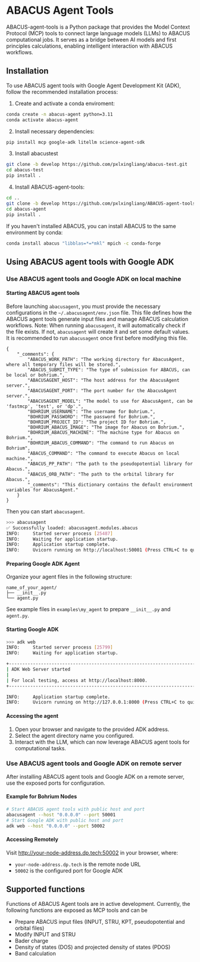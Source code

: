 # ABACUS Agent Tools

ABACUS-agent-tools is a Python package that provides the Model Context Protocol (MCP) tools to connect large language models (LLMs) to ABACUS computational jobs. It serves as a bridge between AI models and first principles calculations, enabling intelligent interaction with ABACUS workflows.

## Installation
To use ABACUS agent tools with Google Agent Development Kit (ADK), follow the recommended installation process:

1. Create and activate a conda enviroment:
```bash
conda create -n abacus-agent python=3.11
conda activate abacus-agent
```
2. Install necessary dependencies:
```bash
pip install mcp google-adk litellm science-agent-sdk
```
3. Install abacustest
```bash
git clone -b develop https://github.com/pxlxingliang/abacus-test.git
cd abacus-test
pip install .
```
4. Install ABACUS-agent-tools:
```bash
cd ..
git clone -b develop https://github.com/pxlxingliang/ABACUS-agent-tools.git
cd abacus-agent
pip install .
```
If you haven't installed ABACUS, you can install ABACUS to the same environment by conda:
```bash
conda install abacus "libblas=*=*mkl" mpich -c conda-forge
```

## Using ABACUS agent tools with Google ADK

### Use ABACUS agent tools and Google ADK on local machine

#### Starting ABACUS agent tools
Before launching `abacusagent`, you must provide the necessary configurations in the `~/.abacusagent/env.json` file. This file defines how the ABACUS agent tools generate input files and manage ABACUS calculation workflows.
Note: When running `abacusagent`, it will automatically check if the file exists. If not, `abacusagent` will create it and set some default values. It is recommended to run `abacusagent` once first before modifying this file.
```
{
    "_comments": {
        "ABACUS_WORK_PATH": "The working directory for AbacusAgent, where all temporary files will be stored.",
        "ABACUS_SUBMIT_TYPE": "The type of submission for ABACUS, can be local or bohrium.",
        "ABACUSAGENT_HOST": "The host address for the AbacusAgent server.",
        "ABACUSAGENT_PORT": "The port number for the AbacusAgent server.",
        "ABACUSAGENT_MODEL": "The model to use for AbacusAgent, can be 'fastmcp', 'test', or 'dp'.",
        "BOHRIUM_USERNAME": "The username for Bohrium.",
        "BOHRIUM_PASSWORD": "The password for Bohrium.",
        "BOHRIUM_PROJECT_ID": "The project ID for Bohrium.",
        "BOHRIUM_ABACUS_IMAGE": "The image for Abacus on Bohrium.",
        "BOHRIUM_ABACUS_MACHINE": "The machine type for Abacus on Bohrium.",
        "BOHRIUM_ABACUS_COMMAND": "The command to run Abacus on Bohrium",
        "ABACUS_COMMAND": "The command to execute Abacus on local machine.",
        "ABACUS_PP_PATH": "The path to the pseudopotential library for Abacus.",
        "ABACUS_ORB_PATH": "The path to the orbital library for Abacus.",
        "_comments": "This dictionary contains the default environment variables for AbacusAgent."
    }
}
```
Then you can start `abacusagent`.
```bash
>>> abacusagent
✅ Successfully loaded: abacusagent.modules.abacus
INFO:     Started server process [25487]
INFO:     Waiting for application startup.
INFO:     Application startup complete.
INFO:     Uvicorn running on http://localhost:50001 (Press CTRL+C to quit)
```
#### Preparing Google ADK Agent
Organize your agent files in the following structure:
```
name_of_your_agent/
├── __init__.py
└── agent.py
```
See example files in `examples\my_agent` to prepare `__init__.py` and `agent.py`.
#### Starting Google ADK
```bash
>>> adk web
INFO:     Started server process [25799]
INFO:     Waiting for application startup.

+-----------------------------------------------------------------------------+
| ADK Web Server started                                                      |
|                                                                             |
| For local testing, access at http://localhost:8000.                         |
+-----------------------------------------------------------------------------+

INFO:     Application startup complete.
INFO:     Uvicorn running on http://127.0.0.1:8000 (Press CTRL+C to quit)
```
#### Accessing the agent
1. Open your browser and navigate to the provided ADK address.
2. Select the agent directory name you configured.
3. Interact with the LLM, which can now leverage ABACUS agent tools for computational tasks.

### Use ABACUS agent tools and Google ADK on remote server

After installing ABACUS agent tools and Google ADK on a remote server, use the exposed ports for configuration.

#### Example for Bohrium Nodes
```bash
# Start ABACUS agent tools with public host and port
abacusagent --host "0.0.0.0" --port 50001
# Start Google ADK with public host and port
adk web --host "0.0.0.0" --port 50002
```
#### Accessing Remotely
Visit http://your-node-address.dp.tech:50002 in your browser, where:

- `your-node-address.dp.tech` is the remote node URL
- `50002` is the configured port for Google ADK

## Supported functions
Functions of ABACUS Agent tools are in active development. Currently, the following functions are exposed as 
MCP tools and can be 
- Prepare ABACUS input files (INPUT, STRU, KPT, pseudopotential and orbital files)
- Modify INPUT and STRU
- Bader charge
- Density of states (DOS) and projected density of states (PDOS)
- Band calculation
